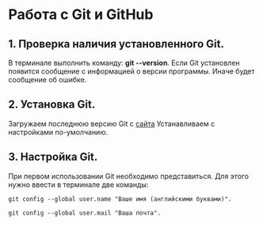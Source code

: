 # Работа с Git и GitHub 
## 1. Проверка наличия установленного Git.
В терминале выполнить команду: **git --version**. Если Git установлен появится сообщение с информацией о версии программы. Иначе будет сообщение об ошибке.
## 2. Установка Git.
Загружаем последнюю версию Git с [сайта](https://git-scm.com/downloads)
Устанавливаем с настройками по-умолчанию.
## 3. Настройка Git.
При первом использовании Git необходимо представиться. Для этого нужно ввести в терминале две команды:
```
git config --global user.name "Ваше имя (английскими буквами)".

git config --global user.mail "Ваша почта".
```    